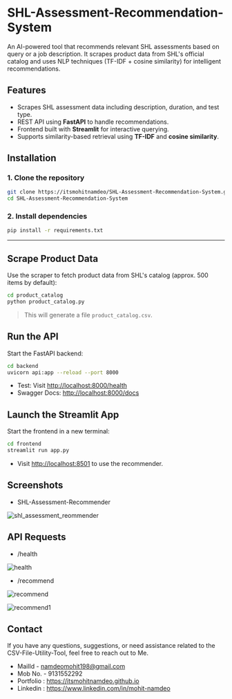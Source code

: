 # SHL-Assessment-Recommendation-System

An AI-powered tool that recommends relevant SHL assessments based on query or a job description. It scrapes product data from SHL's official catalog and uses NLP techniques (TF-IDF + cosine similarity) for intelligent recommendations.

## Features

- Scrapes SHL assessment data including description, duration, and test type.
- REST API using **FastAPI** to handle recommendations.
- Frontend built with **Streamlit** for interactive querying.
- Supports similarity-based retrieval using **TF-IDF** and **cosine similarity**.

## Installation

### 1. Clone the repository

```bash
git clone https://itsmohitnamdeo/SHL-Assessment-Recommendation-System.git
cd SHL-Assessment-Recommendation-System
```

### 2. Install dependencies

```bash
pip install -r requirements.txt
```

---

## Scrape Product Data

Use the scraper to fetch product data from SHL's catalog (approx. 500 items by default):

```bash
cd product_catalog
python product_catalog.py
```

> This will generate a file `product_catalog.csv`.


## Run the API

Start the FastAPI backend:

```bash
cd backend
uvicorn api:app --reload --port 8000
```

* Test: Visit [http://localhost:8000/health](http://localhost:8000/health)
* Swagger Docs: [http://localhost:8000/docs](http://localhost:8000/docs)


## Launch the Streamlit App

Start the frontend in a new terminal:

```bash
cd frontend
streamlit run app.py
```

* Visit [http://localhost:8501](http://localhost:8501) to use the recommender.

## Screenshots

- SHL-Assessment-Recommender
  
![shl_assessment_reommender](https://github.com/user-attachments/assets/5038bb0f-847a-462d-847b-17b7e34fc770)


## API Requests

- /health

![health](https://github.com/user-attachments/assets/9fec03c7-ce29-4167-8b50-530e2dfc1355)



- /recommend

![recommend](https://github.com/user-attachments/assets/d876e283-541f-4f79-b5da-9c13c4649a7e)

![recommend1](https://github.com/user-attachments/assets/4a1a0368-b9b5-4317-8a9d-efec0e44a9f6)


## Contact

If you have any questions, suggestions, or need assistance related to the CSV-File-Utility-Tool, feel free to reach out to Me.

- MailId - namdeomohit198@gmail.com
- Mob No. - 9131552292
- Portfolio : https://itsmohitnamdeo.github.io
- Linkedin : https://www.linkedin.com/in/mohit-namdeo
